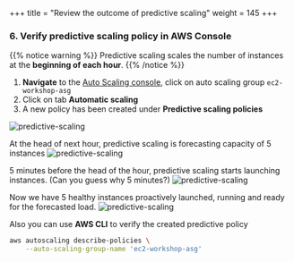 +++
title = "Review the outcome of predictive scaling"
weight = 145
+++

### 6. Verify predictive scaling policy in AWS Console

{{% notice warning %}}
Predictive scaling scales the number of instances at the **beginning of each hour**.
{{% /notice %}}

1. **Navigate** to the [Auto Scaling console](https://console.aws.amazon.com/ec2/autoscaling/home#AutoScalingGroups:view=details), click on auto scaling group `ec2-workshop-asg`
2. Click on tab **Automatic scaling**
3. A new policy has been created under **Predictive scaling policies**

![predictive-scaling](/images/efficient-and-resilient-ec2-auto-scaling/predictive-scaling-forcast.png)

At the head of next hour, predictive scaling is forecasting capacity of 5 instances
![predictive-scaling](/images/efficient-and-resilient-ec2-auto-scaling/capacity-forcast.png)

5 minutes before the head of the hour, predictive scaling starts launching instances. (Can you guess why 5 minutes?)
![predictive-scaling](/images/efficient-and-resilient-ec2-auto-scaling/asg-activity.png)

Now we have 5 healthy instances proactively launched, running and ready for the forecasted load.
![predictive-scaling](/images/efficient-and-resilient-ec2-auto-scaling/asg-instances.png)

Also you can use **AWS CLI** to verify the created predictive policy
```bash
aws autoscaling describe-policies \
    --auto-scaling-group-name 'ec2-workshop-asg'
```